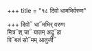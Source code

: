 +++
title = "१८ दिवो धामभिर्वरुण"

+++
दिवो᳓ धा᳓मभिर् वरुण  
मित्र᳓श् चा᳓ यातम् अद्रु᳓हा  
पि᳓बतं सो᳓मम् आतुजी᳓